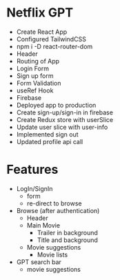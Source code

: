 # Netflix GPT

- Create React App
- Configured TailwindCSS
- npm i -D react-router-dom
- Header
- Routing of App
- Login Form
- Sign up form
- Form Validation
- useRef Hook
- Firebase
- Deployed app to production
- Create sign-up/sign-in in firebase
- Create Redux store with userSlice
- Update user slice with user-info
- Implemented sign out
- Updated profile api call


# Features
- LogIn/SignIn
    - form
    - re-direct to browse
- Browse (after authentication)
    - Header
    - Main Movie
        - Trailer in background
        - Title and background
    - Movie suggestions
        - Movie lists
- GPT search bar
    - movie suggestions


